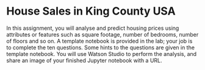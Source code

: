 # House Sales in King County USA
In this assignment, you will analyse and predict housing prices using attributes or features such as square footage, number of bedrooms, number of floors and so on. A template notebook is provided in the lab; your job is to complete the ten questions. Some hints to the questions are given in the template notebook. You will use Watson Studio to perform the analysis, and share  an image of your finished Jupyter notebook with a URL.
